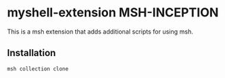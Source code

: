 # myshell-extension MSH-INCEPTION

This is a msh extension that adds additional scripts for using msh.

## Installation

```bash
msh collection clone
```
